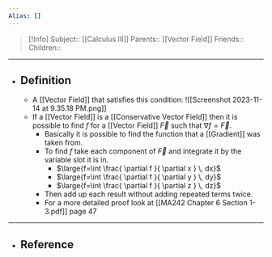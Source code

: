 ```yaml
---
Alias: []
---
```

> [!Info]
> Subject:: [[Calculus III]]
> Parents:: [[Vector Field]]
> Friends:: 
> Children:: 
---
- ## Definition
	- A [[Vector Field]] that satisfies this condition:
	  ![[Screenshot 2023-11-14 at 9.35.18 PM.png]]
	- If a [[Vector Field]] is a [[Conservative Vector Field]] then it is possible to find $f$ for a [[Vector Field]] $\vec{F}$ such that $\nabla f=\vec{F}$.
		- Basically it is possible to find the function that a [[Gradient]] was taken from.
		- To find $f$ take each component of $\vec{F}$ and integrate it by the variable slot it is in.
			- $\large{f=\int \frac{ \partial f }{ \partial x } \, dx}$
			- $\large{f=\int \frac{ \partial f }{ \partial y } \, dy}$
			- $\large{f=\int \frac{ \partial f }{ \partial z } \, dz}$
		- Then add up each result without adding repeated terms twice.
		- For a more detailed proof look at [[MA242 Chapter 6 Section 1-3.pdf]] page 47
--- 
- ## Reference